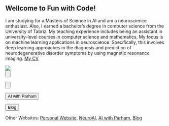 <h2>Wellcome to Fun with Code!</h2>
<p>
I am studying for a Masters of Science in AI and am a neuroscience enthusiast. Also, I earned a bachelor’s degree in computer science from the University of Tabriz. My teaching experience includes being an assistant in university-level courses in computer science and mathematics.
My focus is on machine learning applications in neuroscience. Specifically, this involves deep learning approaches in the diagnosis and prediction of neurodegenerative disorder symptoms by using magnetic resonance imaging. 
<a href="https://github.com/ParhamHasani/ParhamHasani.github.io/raw/main/Parham%20Hasani-CV-edited%20Feb%2016%202022.pdf">My CV</a>
</p>

<img src="https://i.pinimg.com/originals/bc/b3/02/bcb302b88b0850b4f1f617007b45e518.jpg">

<form action="">
    <input type="submit" value="" />
</form>

<form action="">
    <input type="submit" value=""/>
</form>

<form action="">
    <input type="submit" value="AI with Parham">
</form>

<form action="">
    <input type="submit" value="Blog"/>
</form>

Other Websites:
<a href="https://parhamhasani.wixsite.com/aboutme" class="button">Personal Website,</a>
<a href="https://sites.google.com/view/neuroai" class="button">NeuroAI,</a>
<a href="https://parhamhasani.wordpress.com/" class="button">AI with Parham,</a>
<a href="https://parhamnotes.blogspot.com/" class="button">Blog</a>
